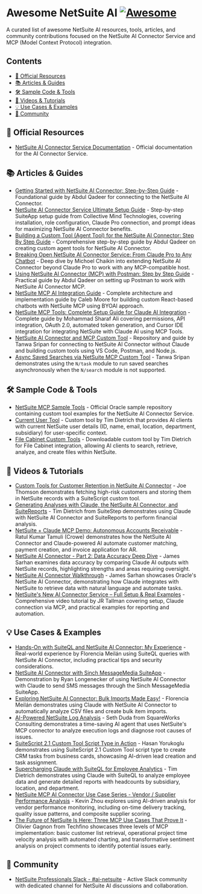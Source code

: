 <!-- omit from toc -->
# Awesome NetSuite AI [![Awesome](https://awesome.re/badge.svg)](https://awesome.re)

A curated list of awesome NetSuite AI resources, tools, articles, and community contributions focused on the NetSuite AI Connector Service and MCP (Model Context Protocol) integration.

## Contents

- [🏢 Official Resources](#-official-resources)
- [📚 Articles & Guides](#-articles--guides)
- [🛠️ Sample Code & Tools](#️-sample-code--tools)
- [🎥 Videos & Tutorials](#-videos--tutorials)
- [💡 Use Cases & Examples](#-use-cases--examples)
- [👥 Community](#-community)


## 🏢 Official Resources

- [NetSuite AI Connector Service Documentation](https://docs.oracle.com/en/cloud/saas/netsuite/ns-online-help/section_0714082142.html) - Official documentation for the AI Connector Service.

## 📚 Articles & Guides

- [Getting Started with NetSuite AI Connector: Step-by-Step Guide](https://www.linkedin.com/pulse/getting-started-netsuite-ai-connector-step-by-step-guide-abdul-qadeer-m2k9f/) - Foundational guide by Abdul Qadeer for connecting to the NetSuite AI Connector.
- [NetSuite AI Connector Service Ultimate Setup Guide](https://collectivemindtechnologies.com/blog/netsuite-ai-connector-setup-guide/) - Step-by-step SuiteApp setup guide from Collective Mind Technologies, covering installation, role configuration, Claude Pro connection, and prompt ideas for maximizing NetSuite AI Connector benefits.
- [Building a Custom Tool (Agent Tool) for the NetSuite AI Connector: Step By Step Guide](https://www.linkedin.com/pulse/building-custom-tool-agent-netsuite-ai-connector-step-abdul-qadeer-fcg8f/) - Comprehensive step-by-step guide by Abdul Qadeer on creating custom agent tools for NetSuite AI Connector.
- [Breaking Open NetSuite AI Connector Service: From Claude Pro to Any Chatbot](https://www.linkedin.com/pulse/breaking-open-netsuite-ai-connector-service-from-claude-chaikin-xqagc/) - Deep dive by Michoel Chaikin into extending NetSuite AI Connector beyond Claude Pro to work with any MCP-compatible host.
- [Using NetSuite AI Connector (MCP) with Postman: Step by Step Guide](https://www.linkedin.com/pulse/using-netsuite-ai-connector-mcp-postman-step-guide-abdul-qadeer-puc0f/) - Practical guide by Abdul Qadeer on setting up Postman to work with NetSuite AI Connector MCP.
- [NetSuite MCP AI Integration Guide](https://devszilla.github.io/netsuite-mcp-ai-guide/) - Complete architecture and implementation guide by Caleb Moore for building custom React-based chatbots with NetSuite MCP using BYOAI approach.
- [NetSuite MCP Tools: Complete Setup Guide for Claude AI Integration](http://bit.ly/ns-mcp-tools-guide) - Complete guide by Mohammad Sharaf Ali covering permissions, API integration, OAuth 2.0, automated token generation, and Cursor IDE integration for integrating NetSuite with Claude AI using MCP Tools.
- [NetSuite AI Connector and MCP Custom Tool](https://github.com/JustTanwa/netsuite-mcp-custom-tool) - Repository and guide by Tanwa Sripan for connecting to NetSuite AI Connector without Claude and building custom tools using VS Code, Postman, and Node.js.
- [Async Saved Searches via NetSuite MCP Custom Tool](https://www.linkedin.com/posts/tanwasripan_netsuite-ai-mcp-activity-7370512683097296896-V8BL) - Tanwa Sripan demonstrates using the `N/task` module to run saved searches asynchronously when the `N/search` module is not supported.

## 🛠️ Sample Code & Tools

- [NetSuite MCP Sample Tools](https://github.com/oracle-samples/netsuite-suitecloud-samples/tree/main/MCP-Sample-Tools) - Official Oracle sample repository containing custom tool examples for the NetSuite AI Connector Service.
- [Current User Tool](https://timdietrich.me/blog/netsuite-ai-current-user-information/) - Custom tool by Tim Dietrich that provides AI clients with current NetSuite user details (ID, name, email, location, department, subsidiary) for user-specific context.
- [File Cabinet Custom Tools](https://timdietrich.me/blog/extend-netsuite-with-ai-connector-with-custom-tools/) - Downloadable custom tool by Tim Dietrich for File Cabinet integration, allowing AI clients to search, retrieve, analyze, and create files within NetSuite.

## 🎥 Videos & Tutorials

- [Custom Tools for Customer Retention in NetSuite AI Connector](https://www.linkedin.com/posts/joe-thomson-a9150519b_netsuite-plative-activity-7364063439146676224-mwxL) - Joe Thomson demonstrates fetching high-risk customers and storing them in NetSuite records with a SuiteScript custom tool.
- [Generating Analyses with Claude, the NetSuite AI Connector, and SuiteReports](https://www.youtube.com/watch?v=Uny0BSerc6s) - Tim Dietrich from SuiteStep demonstrates using Claude with NetSuite AI Connector and SuiteReports to perform financial analysis.
- [NetSuite + Claude MCP Demo: Autonomous Accounts Receivable](https://www.linkedin.com/posts/ratul-kumar-tamuli-a5198256_netsuite-claude-mcp-activity-7366141823888576512-OXk8/) - Ratul Kumar Tamuli (Crowe) demonstrates how the NetSuite AI Connector and Claude-powered AI automate customer matching, payment creation, and invoice application for AR.
- [NetSuite AI Connector - Part 2: Data Accuracy Deep Dive](https://www.linkedin.com/posts/james-sarhan-02332616b_netsuite-ai-claudeai-activity-7367234913005174784-IQAY/) - James Sarhan examines data accuracy by comparing Claude AI outputs with NetSuite records, highlighting strengths and areas requiring oversight.
- [NetSuite AI Connector Walkthrough](https://www.linkedin.com/posts/james-sarhan-02332616b_netsuite-oracle-ai-activity-7364346164860657664-fH1Z/) - James Sarhan showcases Oracle's NetSuite AI Connector, demonstrating how Claude integrates with NetSuite to retrieve data with natural language and automate tasks.
- [NetSuite's New AI Connector Service – Full Setup & Real Examples](https://www.youtube.com/watch?v=BcvfjJjrgDA) - Comprehensive video tutorial by JR Tallman covering setup, Claude connection via MCP, and practical examples for reporting and automation.

## 💡 Use Cases & Examples

- [Hands-On with SuiteQL and NetSuite AI Connector: My Experience](https://www.linkedin.com/pulse/hands-on-suiteql-netsuite-ai-connector-my-experience-florencia-meil%C3%A1n-xt69f/) - Real-world experience by Florencia Meilán using SuiteQL queries with NetSuite AI Connector, including practical tips and security considerations.
- [NetSuite AI Connector with Sinch MessageMedia SuiteApp](https://www.linkedin.com/posts/ryanlongenecker_netsuite-ai-netsuiteai-activity-7364341912742346753-YcQo/) - Demonstration by Ryan Longenecker of using NetSuite AI Connector with Claude to send SMS messages through the Sinch MessageMedia SuiteApp.
- [Exploring NetSuite AI Connector: Bulk Imports Made Easy!](https://www.linkedin.com/posts/florencia-meil%C3%A1n-65b74512_netsuite-aiconnector-automation-ugcPost-7364352576223358977-ACLx) - Florencia Meilán demonstrates using Claude with NetSuite AI Connector to automatically analyze CSV files and create bulk item imports.
- [AI-Powered NetSuite Log Analysis](https://www.linkedin.com/posts/seth-duda-0202996_netsuite-ai-mcp-activity-7363591910755606530-xiwJ/) - Seth Duda from SquareWorks Consulting demonstrates a time-saving AI agent that uses NetSuite's MCP connector to analyze execution logs and diagnose root causes of issues.
- [SuiteScript 2.1 Custom Tool Script Type in Action](https://www.linkedin.com/posts/ugcPost-7363976800873390083-oLYG/) - Hasan Yorukoglu demonstrates using SuiteScript 2.1 Custom Tool script type to create CRM tasks from business cards, showcasing AI-driven lead creation and task assignment.
- [Supercharging Claude with SuiteQL for Employee Analytics](https://www.linkedin.com/posts/tim-dietrich_with-the-newnetsuite-ai-connector-service-activity-7361889262201397248-3Eoj) - Tim Dietrich demonstrates using Claude with SuiteQL to analyze employee data and generate detailed reports with headcounts by subsidiary, location, and department.
- [NetSuite MCP AI Connector Use Case Series - Vendor / Supplier Performance Analysis](https://www.linkedin.com/pulse/netsuite-mcp-ai-connector-use-case-series-vendor-supplier-zhou-f9jsc) - Kevin Zhou explores using AI-driven analysis for vendor performance monitoring, including on-time delivery tracking, quality issue patterns, and composite supplier scoring.
- [The Future of NetSuite Is Here: Three MCP Use Cases That Prove It](https://www.linkedin.com/pulse/future-netsuite-here-three-mcp-use-cases-prove-olivier-gagnon-plh1e/) - Olivier Gagnon from Techfino showcases three levels of MCP implementation: basic customer list retrieval, operational project time velocity analysis with automated charting, and transformative sentiment analysis on project comments to identify potential issues early.

## 👥 Community

- [NetSuite Professionals Slack - #ai-netsuite](https://netsuiteprofessionals.com/slack/) - Active Slack community with dedicated channel for NetSuite AI discussions and collaboration.
